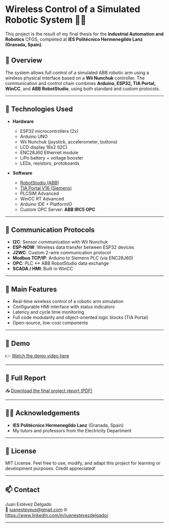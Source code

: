 # Wireless Control of a Simulated Robotic System 🤖📡

This project is the result of my final thesis for the **Industrial Automation and Robotics** CFGS, completed at **IES Politécnico Hermenegildo Lanz (Granada, Spain)**.

## 🧠 Overview

The system allows full control of a simulated ABB robotic arm using a wireless physical interface based on a **Wii Nunchuk** controller. The communication and control chain combines **Arduino, ESP32, TIA Portal, WinCC**, and **ABB RobotStudio**, using both standard and custom protocols.

---

## 🔧 Technologies Used

- **Hardware**
  - ESP32 microcontrollers (2x)
  - Arduino UNO
  - Wii Nunchuk (joystick, accelerometer, buttons)
  - LCD display 16x2 (I2C)
  - ENC28J60 Ethernet module
  - LiPo battery + voltage booster
  - LEDs, resistors, protoboards

- **Software**
  - [RobotStudio (ABB)](https://new.abb.com/products/robotics/es/robotstudio)
  - [TIA Portal V16 (Siemens)](https://new.siemens.com/global/en/products/automation/industry-software/automation-software/tia-portal.html)
  - PLCSIM Advanced
  - WinCC RT Advanced
  - Arduino IDE + PlatformIO
  - Custom OPC Server: **ABB IRC5 OPC**

---

## 🔄 Communication Protocols

- **I2C**: Sensor communication with Wii Nunchuk  
- **ESP-NOW**: Wireless data transfer between ESP32 devices  
- **J2WC**: Custom 2-wire communication protocol  
- **Modbus TCP/IP**: Arduino to Siemens PLC (via ENC28J60)  
- **OPC**: PLC <-> ABB RobotStudio data exchange  
- **SCADA / HMI**: Built in WinCC

---

## 🎯 Main Features

- Real-time wireless control of a robotic arm simulation
- Configurable HMI interface with status indicators
- Latency and cycle time monitoring
- Full code modularity and object-oriented logic blocks (TIA Portal)
- Open-source, low-cost components

---

## 🎥 Demo

👉 [Watch the demo video here](https://youtu.be/hsgEAXDb1Do)  

---

## 📄 Full Report

📥 [Download the final project report (PDF)](https://github.com/00Juan/robotstudio-wireless-control/blob/main/Estevez_TFC_2022.pdf)  

---

## 👨‍🏫 Acknowledgements

- **IES Politécnico Hermenegildo Lanz** (Granada, Spain)  
- My tutors and professors from the Electricity Department  
---

## 📃 License

MIT License. Feel free to use, modify, and adapt this project for learning or development purposes. Credit appreciated!

---

## 📫 Contact

Juan Estévez Delgado  
📧 juanesteveus@gmail.com 
🌐 https://www.linkedin.com/in/juanestevezdelgado/

---
